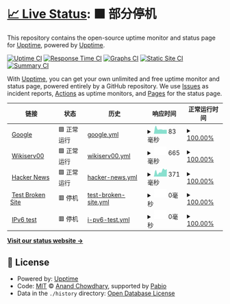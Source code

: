 # [📈 Live Status](https://upptime.github.io/upptime): <!--live status--> **🟧 部分停机**

This repository contains the open-source uptime monitor and status page for [Upptime](https://upptime.js.org), powered by [Upptime](https://github.com/upptime/upptime).

[![Uptime CI](https://github.com/upptime/upptime/workflows/Uptime%20CI/badge.svg)](https://github.com/upptime/upptime/actions?query=workflow%3A%22Uptime+CI%22)
[![Response Time CI](https://github.com/upptime/upptime/workflows/Response%20Time%20CI/badge.svg)](https://github.com/upptime/upptime/actions?query=workflow%3A%22Response+Time+CI%22)
[![Graphs CI](https://github.com/upptime/upptime/workflows/Graphs%20CI/badge.svg)](https://github.com/upptime/upptime/actions?query=workflow%3A%22Graphs+CI%22)
[![Static Site CI](https://github.com/upptime/upptime/workflows/Static%20Site%20CI/badge.svg)](https://github.com/upptime/upptime/actions?query=workflow%3A%22Static+Site+CI%22)
[![Summary CI](https://github.com/upptime/upptime/workflows/Summary%20CI/badge.svg)](https://github.com/upptime/upptime/actions?query=workflow%3A%22Summary+CI%22)

With [Upptime](https://upptime.js.org), you can get your own unlimited and free uptime monitor and status page, powered entirely by a GitHub repository. We use [Issues](https://github.com/upptime/upptime/issues) as incident reports, [Actions](https://github.com/upptime/upptime/actions) as uptime monitors, and [Pages](https://upptime.github.io/upptime) for the status page.

<!--start: status pages-->
<!-- This summary is generated by Upptime (https://github.com/upptime/upptime) -->
<!-- Do not edit this manually, your changes will be overwritten -->
<!-- prettier-ignore -->
| 链接 | 状态 | 历史 | 响应时间 | 正常运行时间 |
| --- | ------ | ------- | ------------- | ------ |
| <img alt="" src="https://icons.duckduckgo.com/ip3/www.google.com.ico" height="13"> [Google](https://www.google.com) | 🟩 正常运行 | [google.yml](https://github.com/thisharp/upptime-demo/commits/HEAD/history/google.yml) | <details><summary><img alt="响应时间图像" src="./graphs/google/response-time-week.png" height="20"> 83毫秒</summary><br><a href="https://upptime.github.io/upptime/history/google"><img alt="响应时间 107" src="https://img.shields.io/endpoint?url=https%3A%2F%2Fraw.githubusercontent.com%2Fthisharp%2Fupptime-demo%2FHEAD%2Fapi%2Fgoogle%2Fresponse-time.json"></a><br><a href="https://upptime.github.io/upptime/history/google"><img alt="24 小时响应时间 67" src="https://img.shields.io/endpoint?url=https%3A%2F%2Fraw.githubusercontent.com%2Fthisharp%2Fupptime-demo%2FHEAD%2Fapi%2Fgoogle%2Fresponse-time-day.json"></a><br><a href="https://upptime.github.io/upptime/history/google"><img alt="7 天正常运行时间 83" src="https://img.shields.io/endpoint?url=https%3A%2F%2Fraw.githubusercontent.com%2Fthisharp%2Fupptime-demo%2FHEAD%2Fapi%2Fgoogle%2Fresponse-time-week.json"></a><br><a href="https://upptime.github.io/upptime/history/google"><img alt="30天的正常运行时间 97" src="https://img.shields.io/endpoint?url=https%3A%2F%2Fraw.githubusercontent.com%2Fthisharp%2Fupptime-demo%2FHEAD%2Fapi%2Fgoogle%2Fresponse-time-month.json"></a><br><a href="https://upptime.github.io/upptime/history/google"><img alt="1年的正常运行时间 107" src="https://img.shields.io/endpoint?url=https%3A%2F%2Fraw.githubusercontent.com%2Fthisharp%2Fupptime-demo%2FHEAD%2Fapi%2Fgoogle%2Fresponse-time-year.json"></a></details> | <details><summary><a href="https://upptime.github.io/upptime/history/google">100.00%</a></summary><a href="https://upptime.github.io/upptime/history/google"><img alt="正常运行时间 100.00%" src="https://img.shields.io/endpoint?url=https%3A%2F%2Fraw.githubusercontent.com%2Fthisharp%2Fupptime-demo%2FHEAD%2Fapi%2Fgoogle%2Fuptime.json"></a><br><a href="https://upptime.github.io/upptime/history/google"><img alt="24 小时正常运行时间 100.00%" src="https://img.shields.io/endpoint?url=https%3A%2F%2Fraw.githubusercontent.com%2Fthisharp%2Fupptime-demo%2FHEAD%2Fapi%2Fgoogle%2Fuptime-day.json"></a><br><a href="https://upptime.github.io/upptime/history/google"><img alt="7 天正常运行时间 100.00%" src="https://img.shields.io/endpoint?url=https%3A%2F%2Fraw.githubusercontent.com%2Fthisharp%2Fupptime-demo%2FHEAD%2Fapi%2Fgoogle%2Fuptime-week.json"></a><br><a href="https://upptime.github.io/upptime/history/google"><img alt="30天的正常运行时间 100.00%" src="https://img.shields.io/endpoint?url=https%3A%2F%2Fraw.githubusercontent.com%2Fthisharp%2Fupptime-demo%2FHEAD%2Fapi%2Fgoogle%2Fuptime-month.json"></a><br><a href="https://upptime.github.io/upptime/history/google"><img alt="1年的正常运行时间 100.00%" src="https://img.shields.io/endpoint?url=https%3A%2F%2Fraw.githubusercontent.com%2Fthisharp%2Fupptime-demo%2FHEAD%2Fapi%2Fgoogle%2Fuptime-year.json"></a></details>
| <img alt="" src="https://icons.duckduckgo.com/ip3/fserver.serv00.net.ico" height="13"> [Wikiserv00](https://fserver.serv00.net) | 🟩 正常运行 | [wikiserv00.yml](https://github.com/thisharp/upptime-demo/commits/HEAD/history/wikiserv00.yml) | <details><summary><img alt="响应时间图像" src="./graphs/wikiserv00/response-time-week.png" height="20"> 665毫秒</summary><br><a href="https://upptime.github.io/upptime/history/wikiserv00"><img alt="响应时间 697" src="https://img.shields.io/endpoint?url=https%3A%2F%2Fraw.githubusercontent.com%2Fthisharp%2Fupptime-demo%2FHEAD%2Fapi%2Fwikiserv00%2Fresponse-time.json"></a><br><a href="https://upptime.github.io/upptime/history/wikiserv00"><img alt="24 小时响应时间 687" src="https://img.shields.io/endpoint?url=https%3A%2F%2Fraw.githubusercontent.com%2Fthisharp%2Fupptime-demo%2FHEAD%2Fapi%2Fwikiserv00%2Fresponse-time-day.json"></a><br><a href="https://upptime.github.io/upptime/history/wikiserv00"><img alt="7 天正常运行时间 665" src="https://img.shields.io/endpoint?url=https%3A%2F%2Fraw.githubusercontent.com%2Fthisharp%2Fupptime-demo%2FHEAD%2Fapi%2Fwikiserv00%2Fresponse-time-week.json"></a><br><a href="https://upptime.github.io/upptime/history/wikiserv00"><img alt="30天的正常运行时间 695" src="https://img.shields.io/endpoint?url=https%3A%2F%2Fraw.githubusercontent.com%2Fthisharp%2Fupptime-demo%2FHEAD%2Fapi%2Fwikiserv00%2Fresponse-time-month.json"></a><br><a href="https://upptime.github.io/upptime/history/wikiserv00"><img alt="1年的正常运行时间 697" src="https://img.shields.io/endpoint?url=https%3A%2F%2Fraw.githubusercontent.com%2Fthisharp%2Fupptime-demo%2FHEAD%2Fapi%2Fwikiserv00%2Fresponse-time-year.json"></a></details> | <details><summary><a href="https://upptime.github.io/upptime/history/wikiserv00">100.00%</a></summary><a href="https://upptime.github.io/upptime/history/wikiserv00"><img alt="正常运行时间 99.98%" src="https://img.shields.io/endpoint?url=https%3A%2F%2Fraw.githubusercontent.com%2Fthisharp%2Fupptime-demo%2FHEAD%2Fapi%2Fwikiserv00%2Fuptime.json"></a><br><a href="https://upptime.github.io/upptime/history/wikiserv00"><img alt="24 小时正常运行时间 100.00%" src="https://img.shields.io/endpoint?url=https%3A%2F%2Fraw.githubusercontent.com%2Fthisharp%2Fupptime-demo%2FHEAD%2Fapi%2Fwikiserv00%2Fuptime-day.json"></a><br><a href="https://upptime.github.io/upptime/history/wikiserv00"><img alt="7 天正常运行时间 100.00%" src="https://img.shields.io/endpoint?url=https%3A%2F%2Fraw.githubusercontent.com%2Fthisharp%2Fupptime-demo%2FHEAD%2Fapi%2Fwikiserv00%2Fuptime-week.json"></a><br><a href="https://upptime.github.io/upptime/history/wikiserv00"><img alt="30天的正常运行时间 100.00%" src="https://img.shields.io/endpoint?url=https%3A%2F%2Fraw.githubusercontent.com%2Fthisharp%2Fupptime-demo%2FHEAD%2Fapi%2Fwikiserv00%2Fuptime-month.json"></a><br><a href="https://upptime.github.io/upptime/history/wikiserv00"><img alt="1年的正常运行时间 99.98%" src="https://img.shields.io/endpoint?url=https%3A%2F%2Fraw.githubusercontent.com%2Fthisharp%2Fupptime-demo%2FHEAD%2Fapi%2Fwikiserv00%2Fuptime-year.json"></a></details>
| <img alt="" src="https://icons.duckduckgo.com/ip3/news.ycombinator.com.ico" height="13"> [Hacker News](https://news.ycombinator.com) | 🟩 正常运行 | [hacker-news.yml](https://github.com/thisharp/upptime-demo/commits/HEAD/history/hacker-news.yml) | <details><summary><img alt="响应时间图像" src="./graphs/hacker-news/response-time-week.png" height="20"> 371毫秒</summary><br><a href="https://upptime.github.io/upptime/history/hacker-news"><img alt="响应时间 319" src="https://img.shields.io/endpoint?url=https%3A%2F%2Fraw.githubusercontent.com%2Fthisharp%2Fupptime-demo%2FHEAD%2Fapi%2Fhacker-news%2Fresponse-time.json"></a><br><a href="https://upptime.github.io/upptime/history/hacker-news"><img alt="24 小时响应时间 367" src="https://img.shields.io/endpoint?url=https%3A%2F%2Fraw.githubusercontent.com%2Fthisharp%2Fupptime-demo%2FHEAD%2Fapi%2Fhacker-news%2Fresponse-time-day.json"></a><br><a href="https://upptime.github.io/upptime/history/hacker-news"><img alt="7 天正常运行时间 371" src="https://img.shields.io/endpoint?url=https%3A%2F%2Fraw.githubusercontent.com%2Fthisharp%2Fupptime-demo%2FHEAD%2Fapi%2Fhacker-news%2Fresponse-time-week.json"></a><br><a href="https://upptime.github.io/upptime/history/hacker-news"><img alt="30天的正常运行时间 323" src="https://img.shields.io/endpoint?url=https%3A%2F%2Fraw.githubusercontent.com%2Fthisharp%2Fupptime-demo%2FHEAD%2Fapi%2Fhacker-news%2Fresponse-time-month.json"></a><br><a href="https://upptime.github.io/upptime/history/hacker-news"><img alt="1年的正常运行时间 319" src="https://img.shields.io/endpoint?url=https%3A%2F%2Fraw.githubusercontent.com%2Fthisharp%2Fupptime-demo%2FHEAD%2Fapi%2Fhacker-news%2Fresponse-time-year.json"></a></details> | <details><summary><a href="https://upptime.github.io/upptime/history/hacker-news">100.00%</a></summary><a href="https://upptime.github.io/upptime/history/hacker-news"><img alt="正常运行时间 100.00%" src="https://img.shields.io/endpoint?url=https%3A%2F%2Fraw.githubusercontent.com%2Fthisharp%2Fupptime-demo%2FHEAD%2Fapi%2Fhacker-news%2Fuptime.json"></a><br><a href="https://upptime.github.io/upptime/history/hacker-news"><img alt="24 小时正常运行时间 100.00%" src="https://img.shields.io/endpoint?url=https%3A%2F%2Fraw.githubusercontent.com%2Fthisharp%2Fupptime-demo%2FHEAD%2Fapi%2Fhacker-news%2Fuptime-day.json"></a><br><a href="https://upptime.github.io/upptime/history/hacker-news"><img alt="7 天正常运行时间 100.00%" src="https://img.shields.io/endpoint?url=https%3A%2F%2Fraw.githubusercontent.com%2Fthisharp%2Fupptime-demo%2FHEAD%2Fapi%2Fhacker-news%2Fuptime-week.json"></a><br><a href="https://upptime.github.io/upptime/history/hacker-news"><img alt="30天的正常运行时间 100.00%" src="https://img.shields.io/endpoint?url=https%3A%2F%2Fraw.githubusercontent.com%2Fthisharp%2Fupptime-demo%2FHEAD%2Fapi%2Fhacker-news%2Fuptime-month.json"></a><br><a href="https://upptime.github.io/upptime/history/hacker-news"><img alt="1年的正常运行时间 99.99%" src="https://img.shields.io/endpoint?url=https%3A%2F%2Fraw.githubusercontent.com%2Fthisharp%2Fupptime-demo%2FHEAD%2Fapi%2Fhacker-news%2Fuptime-year.json"></a></details>
| <img alt="" src="https://icons.duckduckgo.com/ip3/thissitedoesnotexist.koj.co.ico" height="13"> [Test Broken Site](https://thissitedoesnotexist.koj.co) | 🟥 停机 | [test-broken-site.yml](https://github.com/thisharp/upptime-demo/commits/HEAD/history/test-broken-site.yml) | <details><summary><img alt="响应时间图像" src="./graphs/test-broken-site/response-time-week.png" height="20"> 0毫秒</summary><br><a href="https://upptime.github.io/upptime/history/test-broken-site"><img alt="响应时间 0" src="https://img.shields.io/endpoint?url=https%3A%2F%2Fraw.githubusercontent.com%2Fthisharp%2Fupptime-demo%2FHEAD%2Fapi%2Ftest-broken-site%2Fresponse-time.json"></a><br><a href="https://upptime.github.io/upptime/history/test-broken-site"><img alt="24 小时响应时间 0" src="https://img.shields.io/endpoint?url=https%3A%2F%2Fraw.githubusercontent.com%2Fthisharp%2Fupptime-demo%2FHEAD%2Fapi%2Ftest-broken-site%2Fresponse-time-day.json"></a><br><a href="https://upptime.github.io/upptime/history/test-broken-site"><img alt="7 天正常运行时间 0" src="https://img.shields.io/endpoint?url=https%3A%2F%2Fraw.githubusercontent.com%2Fthisharp%2Fupptime-demo%2FHEAD%2Fapi%2Ftest-broken-site%2Fresponse-time-week.json"></a><br><a href="https://upptime.github.io/upptime/history/test-broken-site"><img alt="30天的正常运行时间 0" src="https://img.shields.io/endpoint?url=https%3A%2F%2Fraw.githubusercontent.com%2Fthisharp%2Fupptime-demo%2FHEAD%2Fapi%2Ftest-broken-site%2Fresponse-time-month.json"></a><br><a href="https://upptime.github.io/upptime/history/test-broken-site"><img alt="1年的正常运行时间 0" src="https://img.shields.io/endpoint?url=https%3A%2F%2Fraw.githubusercontent.com%2Fthisharp%2Fupptime-demo%2FHEAD%2Fapi%2Ftest-broken-site%2Fresponse-time-year.json"></a></details> | <details><summary><a href="https://upptime.github.io/upptime/history/test-broken-site">100.00%</a></summary><a href="https://upptime.github.io/upptime/history/test-broken-site"><img alt="正常运行时间 100.00%" src="https://img.shields.io/endpoint?url=https%3A%2F%2Fraw.githubusercontent.com%2Fthisharp%2Fupptime-demo%2FHEAD%2Fapi%2Ftest-broken-site%2Fuptime.json"></a><br><a href="https://upptime.github.io/upptime/history/test-broken-site"><img alt="24 小时正常运行时间 100.00%" src="https://img.shields.io/endpoint?url=https%3A%2F%2Fraw.githubusercontent.com%2Fthisharp%2Fupptime-demo%2FHEAD%2Fapi%2Ftest-broken-site%2Fuptime-day.json"></a><br><a href="https://upptime.github.io/upptime/history/test-broken-site"><img alt="7 天正常运行时间 100.00%" src="https://img.shields.io/endpoint?url=https%3A%2F%2Fraw.githubusercontent.com%2Fthisharp%2Fupptime-demo%2FHEAD%2Fapi%2Ftest-broken-site%2Fuptime-week.json"></a><br><a href="https://upptime.github.io/upptime/history/test-broken-site"><img alt="30天的正常运行时间 100.00%" src="https://img.shields.io/endpoint?url=https%3A%2F%2Fraw.githubusercontent.com%2Fthisharp%2Fupptime-demo%2FHEAD%2Fapi%2Ftest-broken-site%2Fuptime-month.json"></a><br><a href="https://upptime.github.io/upptime/history/test-broken-site"><img alt="1年的正常运行时间 100.00%" src="https://img.shields.io/endpoint?url=https%3A%2F%2Fraw.githubusercontent.com%2Fthisharp%2Fupptime-demo%2FHEAD%2Fapi%2Ftest-broken-site%2Fuptime-year.json"></a></details>
| <img alt="" src="https://icons.duckduckgo.com/ip3/null.ico" height="13"> [IPv6 test](forwardemail.net) | 🟥 停机 | [i-pv6-test.yml](https://github.com/thisharp/upptime-demo/commits/HEAD/history/i-pv6-test.yml) | <details><summary><img alt="响应时间图像" src="./graphs/i-pv6-test/response-time-week.png" height="20"> 0毫秒</summary><br><a href="https://upptime.github.io/upptime/history/i-pv6-test"><img alt="响应时间 0" src="https://img.shields.io/endpoint?url=https%3A%2F%2Fraw.githubusercontent.com%2Fthisharp%2Fupptime-demo%2FHEAD%2Fapi%2Fi-pv6-test%2Fresponse-time.json"></a><br><a href="https://upptime.github.io/upptime/history/i-pv6-test"><img alt="24 小时响应时间 0" src="https://img.shields.io/endpoint?url=https%3A%2F%2Fraw.githubusercontent.com%2Fthisharp%2Fupptime-demo%2FHEAD%2Fapi%2Fi-pv6-test%2Fresponse-time-day.json"></a><br><a href="https://upptime.github.io/upptime/history/i-pv6-test"><img alt="7 天正常运行时间 0" src="https://img.shields.io/endpoint?url=https%3A%2F%2Fraw.githubusercontent.com%2Fthisharp%2Fupptime-demo%2FHEAD%2Fapi%2Fi-pv6-test%2Fresponse-time-week.json"></a><br><a href="https://upptime.github.io/upptime/history/i-pv6-test"><img alt="30天的正常运行时间 0" src="https://img.shields.io/endpoint?url=https%3A%2F%2Fraw.githubusercontent.com%2Fthisharp%2Fupptime-demo%2FHEAD%2Fapi%2Fi-pv6-test%2Fresponse-time-month.json"></a><br><a href="https://upptime.github.io/upptime/history/i-pv6-test"><img alt="1年的正常运行时间 0" src="https://img.shields.io/endpoint?url=https%3A%2F%2Fraw.githubusercontent.com%2Fthisharp%2Fupptime-demo%2FHEAD%2Fapi%2Fi-pv6-test%2Fresponse-time-year.json"></a></details> | <details><summary><a href="https://upptime.github.io/upptime/history/i-pv6-test">100.00%</a></summary><a href="https://upptime.github.io/upptime/history/i-pv6-test"><img alt="正常运行时间 100.00%" src="https://img.shields.io/endpoint?url=https%3A%2F%2Fraw.githubusercontent.com%2Fthisharp%2Fupptime-demo%2FHEAD%2Fapi%2Fi-pv6-test%2Fuptime.json"></a><br><a href="https://upptime.github.io/upptime/history/i-pv6-test"><img alt="24 小时正常运行时间 100.00%" src="https://img.shields.io/endpoint?url=https%3A%2F%2Fraw.githubusercontent.com%2Fthisharp%2Fupptime-demo%2FHEAD%2Fapi%2Fi-pv6-test%2Fuptime-day.json"></a><br><a href="https://upptime.github.io/upptime/history/i-pv6-test"><img alt="7 天正常运行时间 100.00%" src="https://img.shields.io/endpoint?url=https%3A%2F%2Fraw.githubusercontent.com%2Fthisharp%2Fupptime-demo%2FHEAD%2Fapi%2Fi-pv6-test%2Fuptime-week.json"></a><br><a href="https://upptime.github.io/upptime/history/i-pv6-test"><img alt="30天的正常运行时间 100.00%" src="https://img.shields.io/endpoint?url=https%3A%2F%2Fraw.githubusercontent.com%2Fthisharp%2Fupptime-demo%2FHEAD%2Fapi%2Fi-pv6-test%2Fuptime-month.json"></a><br><a href="https://upptime.github.io/upptime/history/i-pv6-test"><img alt="1年的正常运行时间 100.00%" src="https://img.shields.io/endpoint?url=https%3A%2F%2Fraw.githubusercontent.com%2Fthisharp%2Fupptime-demo%2FHEAD%2Fapi%2Fi-pv6-test%2Fuptime-year.json"></a></details>

<!--end: status pages-->

[**Visit our status website →**](https://upptime.github.io/upptime)

## 📄 License

- Powered by: [Upptime](https://github.com/upptime/upptime)
- Code: [MIT](./LICENSE) © [Anand Chowdhary](https://anandchowdhary.com), supported by [Pabio](https://pabio.com)
- Data in the `./history` directory: [Open Database License](https://opendatacommons.org/licenses/odbl/1-0/)
